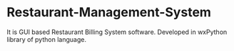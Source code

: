 # Restaurant-Management-System
It is GUI based Restaurant Billing System software. Developed in wxPython library of python language.
